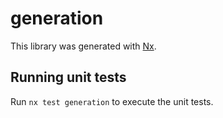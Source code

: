 # generation

This library was generated with [Nx](https://nx.dev).

## Running unit tests

Run `nx test generation` to execute the unit tests.
